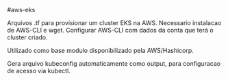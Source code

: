 #aws-eks

Arquivos .tf para provisionar um cluster EKS na AWS.
Necessario instalacao de AWS-CLI e wget.
Configurar AWS-CLI com dados da conta que terá o cluster criado.

Utilizado como base modulo disponibilizado pela AWS/Hashicorp.

Gera arquivo kubeconfig automaticamente como output, para configuracao de acesso via kubectl.